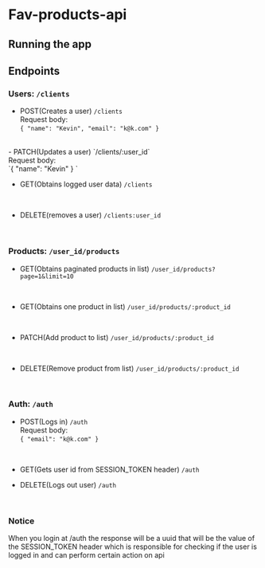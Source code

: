 # Fav-products-api

## Running the app

## Endpoints
### Users: `/clients`
- POST(Creates a user) `/clients` <br> 
    Request body:<br>
    `{
        "name": "Kevin",
        "email": "k@k.com"
    }
`
<br>
- PATCH(Updates a user) `/clients/:user_id` <br> 
    Request body:<br>
    `{
        "name": "Kevin"
    }
`

- GET(Obtains logged user data) `/clients` 
<br> 

- DELETE(removes a user) `/clients:user_id` 
<br> 

### Products: `/user_id/products`
- GET(Obtains paginated products in list) `/user_id/products?page=1&limit=10` 
<br> 

- GET(Obtains one product in list) `/user_id/products/:product_id` 
<br> 

- PATCH(Add product to list) `/user_id/products/:product_id` 
<br> 

- DELETE(Remove product from list) `/user_id/products/:product_id` 
<br> 

### Auth: `/auth`
- POST(Logs in) `/auth` <br> 
    Request body:<br>
    `{
        "email": "k@k.com"
    }
`
<br>

- GET(Gets user id from SESSION_TOKEN header) `/auth` <br> 

- DELETE(Logs out user) `/auth` <br> 
<br>

### Notice
When you login at /auth the response will be a uuid that will be the value of the SESSION_TOKEN header which is responsible for checking if the user is logged in and can perform certain action on api 
